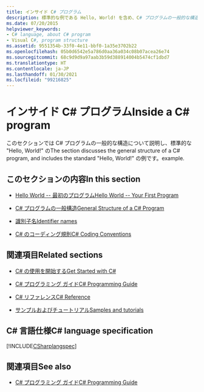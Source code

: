 ```yaml
---
title: インサイド C# プログラム
description: 標準的な例である Hello, World! を含め、C# プログラムの一般的な構造を理解するには、このリソースを使用します。
ms.date: 07/20/2015
helpviewer_keywords:
- C# language, about C# program
- Visual C#, program structure
ms.assetid: 9551354b-33f0-4e11-bbf0-1a35e3702b22
ms.openlocfilehash: 05b0d6542e5a786d0aa36a034c08b07acea26e74
ms.sourcegitcommit: 68c9d9d9a97aab3b59d388914004b5474cf1dbd7
ms.translationtype: HT
ms.contentlocale: ja-JP
ms.lasthandoff: 01/30/2021
ms.locfileid: "99216825"
---
```

# <a name="inside-a-c-program"></a><span data-ttu-id="4029a-103">インサイド C# プログラム</span><span class="sxs-lookup"><span data-stu-id="4029a-103">Inside a C# program</span></span>

<span data-ttu-id="4029a-104">このセクションでは C# プログラムの一般的な構造について説明し、標準的な "Hello, World!" の</span><span class="sxs-lookup"><span data-stu-id="4029a-104">The section discusses the general structure of a C# program, and includes the standard "Hello, World!"</span></span> <span data-ttu-id="4029a-105">の例です。</span><span class="sxs-lookup"><span data-stu-id="4029a-105">example.</span></span>

## <a name="in-this-section"></a><span data-ttu-id="4029a-106">このセクションの内容</span><span class="sxs-lookup"><span data-stu-id="4029a-106">In this section</span></span>

- [<span data-ttu-id="4029a-107">Hello World -- 最初のプログラム</span><span class="sxs-lookup"><span data-stu-id="4029a-107">Hello World -- Your First Program</span></span>](hello-world-your-first-program.md)

- [<span data-ttu-id="4029a-108">C# プログラムの一般構造</span><span class="sxs-lookup"><span data-stu-id="4029a-108">General Structure of a C# Program</span></span>](general-structure-of-a-csharp-program.md)

- [<span data-ttu-id="4029a-109">識別子名</span><span class="sxs-lookup"><span data-stu-id="4029a-109">Identifier names</span></span>](identifier-names.md)

- [<span data-ttu-id="4029a-110">C# のコーディング規則</span><span class="sxs-lookup"><span data-stu-id="4029a-110">C# Coding Conventions</span></span>](coding-conventions.md)

## <a name="related-sections"></a><span data-ttu-id="4029a-111">関連項目</span><span class="sxs-lookup"><span data-stu-id="4029a-111">Related sections</span></span>

- [<span data-ttu-id="4029a-112">C# の使用を開始する</span><span class="sxs-lookup"><span data-stu-id="4029a-112">Get Started with C#</span></span>](../../tour-of-csharp/index.md)

- [<span data-ttu-id="4029a-113">C# プログラミング ガイド</span><span class="sxs-lookup"><span data-stu-id="4029a-113">C# Programming Guide</span></span>](../index.md)

- [<span data-ttu-id="4029a-114">C# リファレンス</span><span class="sxs-lookup"><span data-stu-id="4029a-114">C# Reference</span></span>](../../language-reference/index.md)

- [<span data-ttu-id="4029a-115">サンプルおよびチュートリアル</span><span class="sxs-lookup"><span data-stu-id="4029a-115">Samples and tutorials</span></span>](../../../samples-and-tutorials/index.md)

## <a name="c-language-specification"></a><span data-ttu-id="4029a-116">C# 言語仕様</span><span class="sxs-lookup"><span data-stu-id="4029a-116">C# language specification</span></span>

[!INCLUDE[CSharplangspec](~/includes/csharplangspec-md.md)]

## <a name="see-also"></a><span data-ttu-id="4029a-117">関連項目</span><span class="sxs-lookup"><span data-stu-id="4029a-117">See also</span></span>

- [<span data-ttu-id="4029a-118">C# プログラミング ガイド</span><span class="sxs-lookup"><span data-stu-id="4029a-118">C# Programming Guide</span></span>](../index.md)
